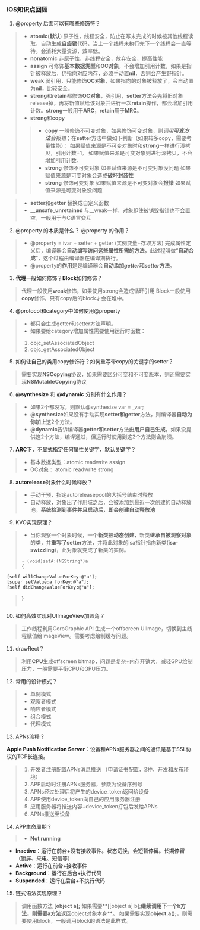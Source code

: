 ### iOS知识点回顾

1. @property 后面可以有哪些修饰符？

> - **atomic**(**默认**) 原子性，线程安全，防止在写未完成的时候被其他线程读取，自动生成**自旋锁**代码，当上一个线程未执行完下一个线程会一直等待。会消耗大量资源，效率低。
> - **nonatomic** 非原子性，非线程安全，放弃安全，提高性能
> - **assign** 可修饰**基本数据类型**和**OC对象**，不会增加引用计数，如果是指针被释放后，仍指向对应内存，必须手动置**nil**，否则会产生野指针。
> - **weak** 弱引用，只能修饰**OC对象**，如果指向的对象被释放了，会自动置为**nil**，比较安全。
> - **strong**和**retain**都修饰**OC对象**，强引用，**setter**方法会先将旧对象release掉，再将新值赋给该对象并进行一次**retain**操作，都会增加引用计数。**strong**一般用于**ARC**，**retain**用于**MRC**。
> - **strong**和**copy** 
>> - **copy** 一般修饰不可变对象，如果修饰可变对象，则*调用**可变方法**会报错*；在**setter**方法中做如下判断（如果较多copy，需要考量性能）：
> 如果赋值来源是不可变对象时和**strong**一样进行浅拷贝，引用计数+1。
> 如果赋值来源是可变对象则进行深拷贝，不会增加引用计数。
>> - **strong** 修饰不可变对象
> 如果赋值来源是不可变对象没问题
> 如果赋值来源是可变对象会造成**破坏封装性**
>> - **strong** 修饰可变对象
> 如果赋值来源是不可变对象会**报错**
> 如果赋值来源是可变对象没问题

> - **setter**和**getter** 替换成自定义函数
> - **__unsafe_unretained** 与__weak一样，对象即使被销毁指针也不会置空，一般用于与C语言交互

2. @property 的本质是什么？ @property 的作用？
> - @property = ivar + setter + getter (实例变量+存取方法)
> 完成属性定义后，编译器会**自动编写访问这些属性所需的方法**，此过程叫做“**自动合成**”，这个过程由编译器在编译期执行。
> - @property的**作用**是是编译器会**自动添加*getter*和*setter*方法**。

3. **代理**一般如何修饰？**Block**如何修饰？
> 代理一般使用**weak**修饰，如果使用strong会造成循环引用
> Block一般使用**copy**修饰，只有copy后的block才会在堆中。

4. @protocol和category中如何使用@property

> - 都只会生成getter和setter方法声明。
> - 如果要给category增加属性需要使用运行时函数：
> 1. objc_setAssociatedObject
> 2. objc_getAssociatedObject

5. 如何让自己的类用copy修饰符？如何重写带copy的关键字的setter？
> 需要实现**NSCopying**协议，如果需要区分可变和不可变版本，则还需要实现**NSMutableCopying**协议

6. **@synthesize** 和 **@dynamic** 分别有什么作用？
> - 如果2个都没写，则默认@synthesize var = _var;
> - @**synthesize**如果没有手动实现**setter和getter**方法，则编译器**自动为你加上**这2个方法。
> - @**dynamic**告诉编译器**getter和setter**方法**由用户自己生成**，如果没提供这2个方法，编译通过，但运行时使用到这2个方法则会崩溃。

7. **ARC**下，不显式指定任何属性关键字，默认关键字？

> - 基本数据类型：atomic readwrite assign
> - OC对象：          atomic readwrite strong

8. **autorelease**对象什么时候释放？
> - 手动干预，指定autoreleasepool的大括号结束时释放
> - 自动释放，对象出了作用域之后，会被添加到最近一次创建的自动释放池。**系统检测到事件并且启动后，即会创建自动释放池**

9. KVO实现原理？
> - 当你观察一个对象时候，一个**新类**被**动态创建**，新类**继承自被观察对象**的类，并**重写了setter**方法，并将此对象的isa指针指向新类(**isa-swizzling**)，此对象就变成了新类的实例。
> ```
> - (void)setA:(NSString*)a
> {
	[self willChangeValueForKey:@"a"];
	[super setValue:a forKey:@"a"];
	[self didChangeValueForKey:@"a"];
> }
> ```

10. 如何高效实现对UIImageView加圆角？
> 工作线程利用CoroGraphic API 生成一个offscreen UIImage，切换到主线程赋值给ImageView。需要考虑绘制缓存问题。

11. drawRect？
> 利用**CPU**生成offscreen bitmap，问题是复杂+内存开销大，减轻GPU绘制压力，一般需要平衡CPU和GPU压力。

12. 常用的设计模式？
> - 单例模式
> - 观察者模式
> - 响应者模式
> - 组合模式
> - 代理模式


13. APNs流程？

**Apple Push Notification Server**：设备和APNs服务器之间的通讯是基于SSL协议的TCP长连接。

> 1. 开发者注册配置APNs消息推送 （申请证书配置，2种，开发和发布环境）
> 2. APP启动时注册APNs服务器，参数为设备序列号
> 3. APNs经过处理后将产生的device_token返回给设备
> 4. APP使用device_token向自己的应用服务器注册
> 5. 应用服务器将推送内容+device_token打包后发给APNs
> 6. APNs推送至设备


14. APP生命周期？

>- **Not running**
- **Inactive**：运行在前台+没有接收事件。状态切换，会短暂停留。长期停留（锁屏、来电、短信等）
- **Active**：运行在前台+接收事件
- **Background**：运行在后台+执行代码
- **Suspended**：运行在后台+不执行代码

15. 链式语法实现原理？
> 调用函数方法 **[object a];** 
> 如果需要**[[object a] b];**继续调用下一个b方法，则需要a方法**返回object对象本身**。
> 如果需要实现**object.a();**，则需要使用block，一般调用block的语法是此样式。
